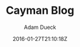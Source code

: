 ---
title: "Cayman Blog"
github: https://github.com/adueck/cayman-blog
demo: https://adueck.github.io/cayman-blog/
author: Adam Dueck

ssg:
  - Jekyll
cms:
  - No Cms
date: 2016-01-27T21:10:18Z
github_branch: master
description: "A Jekyll blog template made for simple, readable snippets of your brain drippings."
---